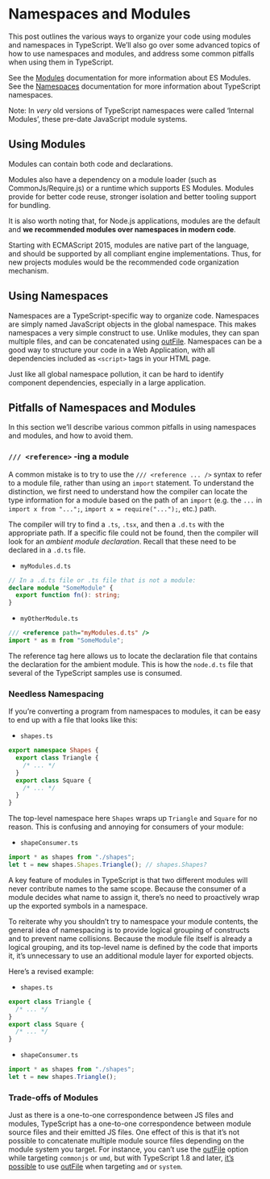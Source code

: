 # Namespaces and Modules

This post outlines the various ways to organize your code using modules and namespaces in TypeScript. We’ll also go over some advanced topics of how to use namespaces and modules, and address some common pitfalls when using them in TypeScript.

See the [Modules](https://www.typescriptlang.org/docs/handbook/modules/introduction.html) documentation for more information about ES Modules. See the [Namespaces](https://www.typescriptlang.org/docs/handbook/namespaces.html) documentation for more information about TypeScript namespaces.

Note: In *very* old versions of TypeScript namespaces were called ‘Internal Modules’, these pre-date JavaScript module systems.

## Using Modules

Modules can contain both code and declarations.

Modules also have a dependency on a module loader (such as CommonJs/Require.js) or a runtime which supports ES Modules. Modules provide for better code reuse, stronger isolation and better tooling support for bundling.

It is also worth noting that, for Node.js applications, modules are the default and **we recommended modules over namespaces in modern code**.

Starting with ECMAScript 2015, modules are native part of the language, and should be supported by all compliant engine implementations. Thus, for new projects modules would be the recommended code organization mechanism.

## Using Namespaces

Namespaces are a TypeScript-specific way to organize code.
Namespaces are simply named JavaScript objects in the global namespace. This makes namespaces a very simple construct to use. Unlike modules, they can span multiple files, and can be concatenated using [outFile](https://www.typescriptlang.org/tsconfig/#outFile). Namespaces can be a good way to structure your code in a Web Application, with all dependencies included as `<script>` tags in your HTML page.

Just like all global namespace pollution, it can be hard to identify component dependencies, especially in a large application.

## Pitfalls of Namespaces and Modules

In this section we’ll describe various common pitfalls in using namespaces and modules, and how to avoid them.

### `/// <reference>` -ing a module

A common mistake is to try to use the `/// <reference ... />` syntax to refer to a module file, rather than using an `import` statement. To understand the distinction, we first need to understand how the compiler can locate the type information for a module based on the path of an `import` (e.g. the `...` in `import x from "...";`, `import x = require("...");`, etc.) path.

The compiler will try to find a `.ts`, `.tsx`, and then a `.d.ts` with the appropriate path. If a specific file could not be found, then the compiler will look for an *ambient module declaration*. Recall that these need to be declared in a `.d.ts` file.

- `myModules.d.ts`

```ts
// In a .d.ts file or .ts file that is not a module:
declare module "SomeModule" {
  export function fn(): string;
}
```

- `myOtherModule.ts`

```ts
/// <reference path="myModules.d.ts" />
import * as m from "SomeModule";
```

The reference tag here allows us to locate the declaration file that contains the declaration for the ambient module. This is how the `node.d.ts` file that several of the TypeScript samples use is consumed.

### Needless Namespacing

If you’re converting a program from namespaces to modules, it can be easy to end up with a file that looks like this:

- `shapes.ts`

```ts
export namespace Shapes {
  export class Triangle {
    /* ... */
  }
  export class Square {
    /* ... */
  }
}
```

The top-level namespace here `Shapes` wraps up `Triangle` and `Square` for no reason. This is confusing and annoying for consumers of your module:

- `shapeConsumer.ts`

```ts
import * as shapes from "./shapes";
let t = new shapes.Shapes.Triangle(); // shapes.Shapes?
```

A key feature of modules in TypeScript is that two different modules will never contribute names to the same scope. Because the consumer of a module decides what name to assign it, there’s no need to proactively wrap up the exported symbols in a namespace.

To reiterate why you shouldn’t try to namespace your module contents, the general idea of namespacing is to provide logical grouping of constructs and to prevent name collisions. Because the module file itself is already a logical grouping, and its top-level name is defined by the code that imports it, it’s unnecessary to use an additional module layer for exported objects.

Here’s a revised example:

- `shapes.ts`

```ts
export class Triangle {
  /* ... */
}
export class Square {
  /* ... */
}
```

- `shapeConsumer.ts`

```ts
import * as shapes from "./shapes";
let t = new shapes.Triangle();
```

### Trade-offs of Modules

Just as there is a one-to-one correspondence between JS files and modules, TypeScript has a one-to-one correspondence between module source files and their emitted JS files. One effect of this is that it’s not possible to concatenate multiple module source files depending on the module system you target. For instance, you can’t use the [outFile](https://www.typescriptlang.org/tsconfig/#outFile) option while targeting `commonjs` or `umd`, but with TypeScript 1.8 and later, [it’s possible](https://www.typescriptlang.org/docs/handbook/release-notes/typescript-1-8.html#concatenate-amd-and-system-modules-with---outfile) to use [outFile](https://www.typescriptlang.org/tsconfig/#outFile) when targeting `amd` or `system`.
